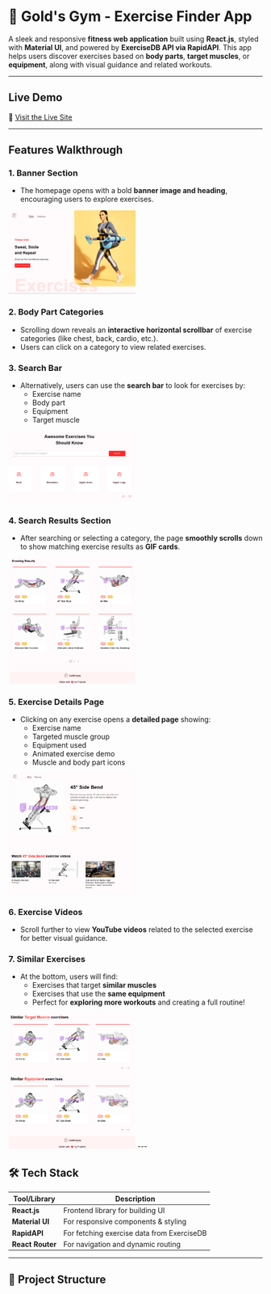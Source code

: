 # 💪 Gold's Gym - Exercise Finder App

A sleek and responsive **fitness web application** built using **React.js**, styled with **Material UI**, and powered by **ExerciseDB API via RapidAPI**. This app helps users discover exercises based on **body parts**, **target muscles**, or **equipment**, along with visual guidance and related workouts.

---

## Live Demo

🔗 [Visit the Live Site](https://prtkgym.netlify.app/)

---

## Features Walkthrough

### 1. **Banner Section**
- The homepage opens with a bold **banner image and heading**, encouraging users to explore exercises.
<img src="/screenshots/banner.png" width="50%" />


### 2. **Body Part Categories**
- Scrolling down reveals an **interactive horizontal scrollbar** of exercise categories (like chest, back, cardio, etc.).
- Users can click on a category to view related exercises.

### 3. **Search Bar**
- Alternatively, users can use the **search bar** to look for exercises by:
  - Exercise name
  - Body part
  - Equipment
  - Target muscle
<img src="/screenshots/search and categories.png" width="50%" />

### 4. **Search Results Section**
- After searching or selecting a category, the page **smoothly scrolls** down to show matching exercise results as **GIF cards**.
<img src="/screenshots/showing results.png" width="50%" />

### 5. **Exercise Details Page**
- Clicking on any exercise opens a **detailed page** showing:
  - Exercise name
  - Targeted muscle group
  - Equipment used
  - Animated exercise demo
  - Muscle and body part icons
<img src="/screenshots/detail.png" width="50%" />

### 6. **Exercise Videos**
- Scroll further to view **YouTube videos** related to the selected exercise for better visual guidance.

### 7. **Similar Exercises**
- At the bottom, users will find:
  - Exercises that target **similar muscles**
  - Exercises that use the **same equipment**
  - Perfect for **exploring more workouts** and creating a full routine!
<img src="/screenshots/similar.png" width="50%" />
---

## 🛠️ Tech Stack

| Tool/Library    | Description                              |
|-----------------|------------------------------------------|
| **React.js**    | Frontend library for building UI         |
| **Material UI** | For responsive components & styling      |
| **RapidAPI**    | For fetching exercise data from ExerciseDB |
| **React Router**| For navigation and dynamic routing       |

---

## 📂 Project Structure